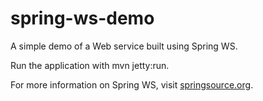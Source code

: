 spring-ws-demo
===
A simple demo of a Web service built using Spring WS.

Run the application with mvn jetty:run.

For more information on Spring WS, visit [springsource.org].

[springsource.org]:http://springsource.org